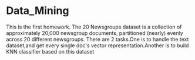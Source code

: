 # Data_Mining
This is the first homework.
The 20 Newsgroups dataset is a collection of approximately 20,000 newsgroup documents, partitioned (nearly) evenly across 20 different newsgroups. 
There are 2 tasks.One is to handle the text dataset,and get every single doc's vector representation.Another is to build KNN classifier based on this dataset
